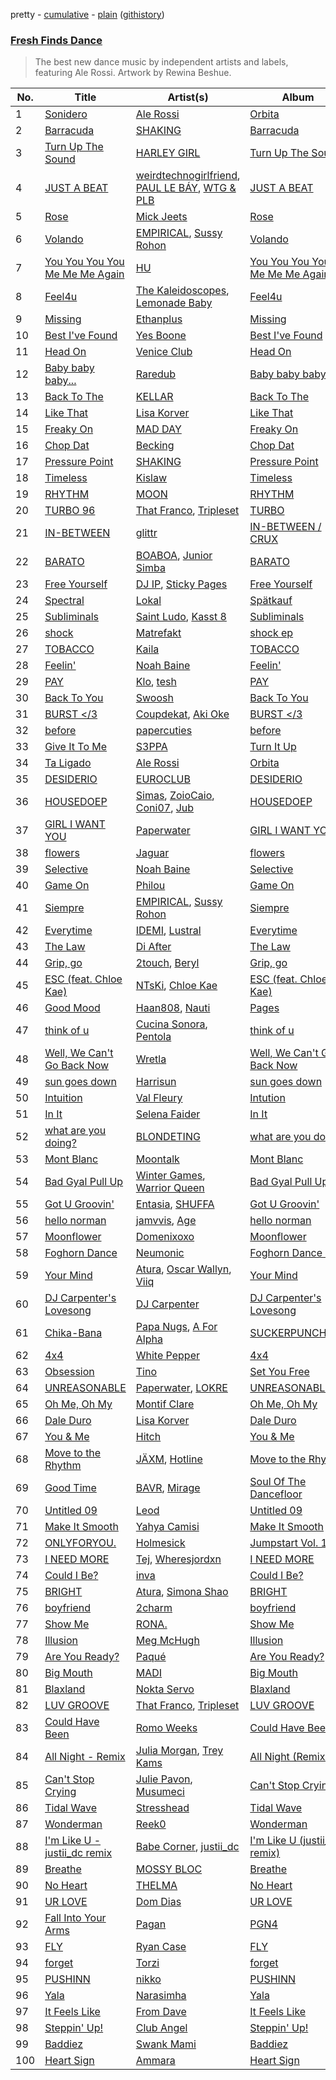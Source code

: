 pretty - [cumulative](/playlists/cumulative/Fresh%20Finds%20Dance.md) - [plain](/playlists/plain/37i9dQZF1DX6bBjHfdRnza) ([githistory](https://github.githistory.xyz/vitokorn/spotify-playlist-archive/blob/master/playlists/plain/37i9dQZF1DX6bBjHfdRnza))
### [Fresh Finds Dance](https://open.spotify.com/playlist/37i9dQZF1DX6bBjHfdRnza)

> The best new dance music by independent artists and labels, featuring Ale Rossi. Artwork by Rewina Beshue.

| No. | Title | Artist(s) | Album | Length |
|---|---|---|---|---|
| 1 | [Sonidero](https://open.spotify.com/track/6isTmPPYrPkNmeqKydQm5k) | [Ale Rossi](https://open.spotify.com/artist/6nmUky4CQGbC4CLsrKhovF) | [Orbita](https://open.spotify.com/album/5HnYvgThbYkmhWM2rA4tlV) | 2:30 |
| 2 | [Barracuda](https://open.spotify.com/track/1dl6VGTIkG6UYzhDaWJeZO) | [SHAKING](https://open.spotify.com/artist/5ymmrBnnRTW23bKo7Fpbx6) | [Barracuda](https://open.spotify.com/album/4SnfhPgOEYIScrqxAh0jkN) | 2:56 |
| 3 | [Turn Up The Sound](https://open.spotify.com/track/0eaatwR4Y32JUFtaYn4nba) | [HARLEY GIRL](https://open.spotify.com/artist/6ldTQRA9rON2kgBPGyhNao) | [Turn Up The Sound](https://open.spotify.com/album/0zsIFbmGa0sA1UTBr9dI3w) | 2:44 |
| 4 | [JUST A BEAT](https://open.spotify.com/track/0Ii2qImvnAB6eFNBHFIMk3) | [weirdtechnogirlfriend](https://open.spotify.com/artist/48rdFIAjyZud68hCEKoiWC), [PAUL LE BÁY](https://open.spotify.com/artist/158VfpLQK95rtUjwRsk8vn), [WTG & PLB](https://open.spotify.com/artist/6KtOZetajL2lUGSl60goQq) | [JUST A BEAT](https://open.spotify.com/album/3mfcOBJlCxcCiL1tnFAmkQ) | 3:43 |
| 5 | [Rose](https://open.spotify.com/track/5U3evjlTdh5UhB18VLESSh) | [Mick Jeets](https://open.spotify.com/artist/2ZHMwBPDOiyjeVrAuI1U5p) | [Rose](https://open.spotify.com/album/2FWgRcrVaVCd712hOnuKsv) | 4:51 |
| 6 | [Volando](https://open.spotify.com/track/4hvqWEaRbKVyr13kTO6Mcs) | [EMPIRICAL](https://open.spotify.com/artist/6Fwz6qIroABMAYlvwsltUY), [Sussy Rohon](https://open.spotify.com/artist/0ot2zaeLu90z1Dn0bbKQnd) | [Volando](https://open.spotify.com/album/7tcGzQdMzyFjQ0KkXwIMbH) | 4:01 |
| 7 | [You You You You Me Me Me Again](https://open.spotify.com/track/5DPzUocpYWubJ74I4HjWyM) | [HU](https://open.spotify.com/artist/1XZA7vX3UDejpAFJtywlL6) | [You You You You Me Me Me Again](https://open.spotify.com/album/4jfCtHA2EaSAgcdLXydygi) | 3:16 |
| 8 | [Feel4u](https://open.spotify.com/track/7CPXCZEIvvcIwt7OLwpcjz) | [The Kaleidoscopes](https://open.spotify.com/artist/2xVXoULP2FJCUTRPEnejmk), [Lemonade Baby](https://open.spotify.com/artist/2TZlhPzWNmXh6nWTQHnoxs) | [Feel4u](https://open.spotify.com/album/4N9aYSCpWhiKogd0hWv2Xq) | 2:47 |
| 9 | [Missing](https://open.spotify.com/track/5H2Y0X0FN3vMt4lRvdi5dJ) | [Ethanplus](https://open.spotify.com/artist/6BjkYyzfLLbbHn8SBpjh6s) | [Missing](https://open.spotify.com/album/63z2McWDqC8jLc2vFNZIBW) | 1:48 |
| 10 | [Best I've Found](https://open.spotify.com/track/0aTBWw56m2qpmy0WdEdjZq) | [Yes Boone](https://open.spotify.com/artist/38AjHGnP1jV6bCn2fnx4F5) | [Best I've Found](https://open.spotify.com/album/0ahn66Llwp3h9JVXoNaT9k) | 2:51 |
| 11 | [Head On](https://open.spotify.com/track/1Y5XpDpYVum5gX4ckpYRCd) | [Venice Club](https://open.spotify.com/artist/5nn6vlKul0h0t1ESe524Vx) | [Head On](https://open.spotify.com/album/2RB1rni1Y5GFApaW3sscIS) | 3:08 |
| 12 | [Baby baby baby...](https://open.spotify.com/track/0ZdDDHqDTczFHvU1A8XcdV) | [Raredub](https://open.spotify.com/artist/17BZfnnf7hRvdjYYwPu4x4) | [Baby baby baby...](https://open.spotify.com/album/5quBlhCu4G08uD92r62CId) | 4:19 |
| 13 | [Back To The](https://open.spotify.com/track/4gyABb1xA4dMRcTKxnAclX) | [KELLAR](https://open.spotify.com/artist/0XpEz6rMdny9FKQ7rqxbDz) | [Back To The](https://open.spotify.com/album/0rg1yNcnFkU413om1g7JWf) | 3:46 |
| 14 | [Like That](https://open.spotify.com/track/47xCPCjkwrQwHbCRCH7vJ2) | [Lisa Korver](https://open.spotify.com/artist/3erkoMXFF8JTY5PvwolFUH) | [Like That](https://open.spotify.com/album/4RlgVtya4UhnmGTHXK9Iz9) | 2:57 |
| 15 | [Freaky On](https://open.spotify.com/track/59RtdKvLJOMpruABUpUPUt) | [MAD DAY](https://open.spotify.com/artist/7JG77CHphAY01w2lKrvrTM) | [Freaky On](https://open.spotify.com/album/4FN2hGT5H0uwbCswHiZ4T4) | 2:38 |
| 16 | [Chop Dat](https://open.spotify.com/track/71UHQXakPcIRxsUz6rUbu2) | [Becking](https://open.spotify.com/artist/70M2AZExSkmV2udJPl3RcU) | [Chop Dat](https://open.spotify.com/album/7IR2oXrhYxkT8JKHuuafhY) | 3:39 |
| 17 | [Pressure Point](https://open.spotify.com/track/5XO4FrXgYsNF3FCLguAB6C) | [SHAKING](https://open.spotify.com/artist/5ymmrBnnRTW23bKo7Fpbx6) | [Pressure Point](https://open.spotify.com/album/6BRVXl68iVLOQWHRhTs5ar) | 3:35 |
| 18 | [Timeless](https://open.spotify.com/track/26oeUzITZWkDBFEwHyLAtx) | [Kislaw](https://open.spotify.com/artist/3TyDnNCINpwLxJiRbT6uuh) | [Timeless](https://open.spotify.com/album/3Bee6iyio3FUHeFSl063ba) | 2:17 |
| 19 | [RHYTHM](https://open.spotify.com/track/3ADmWwDoKMtoVc382iCOQS) | [MOON](https://open.spotify.com/artist/4sKb7lHVHjkc5VbDihyHRp) | [RHYTHM](https://open.spotify.com/album/6q3gXFo6vz9kNOzA4vLEYt) | 3:43 |
| 20 | [TURBO 96](https://open.spotify.com/track/5BDg2R2J5FRc6nb21cPq0s) | [That Franco](https://open.spotify.com/artist/7g1wGpkV1xFxx6APTrp7bv), [Tripleset](https://open.spotify.com/artist/6nKHLNZu1sk9nuRvGe6TMC) | [TURBO](https://open.spotify.com/album/7tmBjNJVsWvunUe3ZWgw88) | 2:59 |
| 21 | [IN-BETWEEN](https://open.spotify.com/track/6uWeVvW11OizjkmqyyhO5K) | [glittr](https://open.spotify.com/artist/2a5e4bQS4bNov080O3zTFJ) | [IN-BETWEEN / CRUX](https://open.spotify.com/album/3cECphjE3eqfuOZ4FfwQka) | 3:51 |
| 22 | [BARATO](https://open.spotify.com/track/3iy4yl1YHHRlgZJbIKTnn0) | [BOABOA](https://open.spotify.com/artist/4mKUe5fXczBct2trum2q1o), [Junior Simba](https://open.spotify.com/artist/0Tr6RBtxQ5DzImZISTfSKn) | [BARATO](https://open.spotify.com/album/3k2jX8she6s2NzgpAKWMpT) | 2:29 |
| 23 | [Free Yourself](https://open.spotify.com/track/38tYYlgY6fD6HxgnuzdHbi) | [DJ IP](https://open.spotify.com/artist/7fv38XqMnjKou11W8jG4aK), [Sticky Pages](https://open.spotify.com/artist/6a7mnPPLyHvBAoKEsb7C0O) | [Free Yourself](https://open.spotify.com/album/2oQsVMOIotQEdm5fhdruUj) | 3:12 |
| 24 | [Spectral](https://open.spotify.com/track/0aK1S8wLCbUhW5BEGjiegg) | [Lokal](https://open.spotify.com/artist/6xA7gLda7ySE6nczMcHw3C) | [Spätkauf](https://open.spotify.com/album/1ROtnR2ZOvisi4NgbwxUWH) | 3:01 |
| 25 | [Subliminals](https://open.spotify.com/track/2gyn0L8It5sc7Tw8eQlkFY) | [Saint Ludo](https://open.spotify.com/artist/3UBYL8t0DhD4uhJxF0FtGT), [Kasst 8](https://open.spotify.com/artist/1K0CrrXj2Zogdgsyc5GfLs) | [Subliminals](https://open.spotify.com/album/4h0UdEwMBtj7UmGE2RvLdX) | 2:34 |
| 26 | [shock](https://open.spotify.com/track/5UbdWP5ehVyJsAxLFrKOSi) | [Matrefakt](https://open.spotify.com/artist/6RkLsuBe0imAJH9uZrWgNI) | [shock ep](https://open.spotify.com/album/7bxENLl4AI8mhwuoDzbJI6) | 2:57 |
| 27 | [TOBACCO](https://open.spotify.com/track/5EUZcqPz4xapOoki4CoY4m) | [Kaila](https://open.spotify.com/artist/6DlHoO5AWaPN0sLDws9Fyo) | [TOBACCO](https://open.spotify.com/album/3DrWVv11amwwFG7VzSB6RI) | 3:25 |
| 28 | [Feelin'](https://open.spotify.com/track/6SCWMfaBpUTinM56P7wdLT) | [Noah Baine](https://open.spotify.com/artist/6b31ELclyhNhTZH2plrLYI) | [Feelin'](https://open.spotify.com/album/3j0QWF9ToxSDdBCH03Avgn) | 2:21 |
| 29 | [PAY](https://open.spotify.com/track/1q1k7Tyc3JfWhoeeTjJ6BB) | [Klo](https://open.spotify.com/artist/2QlABGwVVmqOu8SHMyyZMq), [tesh](https://open.spotify.com/artist/4bnUfGrlUSrYBRajJnAhDX) | [PAY](https://open.spotify.com/album/5FYHPnJriNF6CrK1sYh9i4) | 3:01 |
| 30 | [Back To You](https://open.spotify.com/track/2n73M8x5gTt51ZLWQ099GO) | [Swoosh](https://open.spotify.com/artist/2WCrtPixyggICoueTKsjjG) | [Back To You](https://open.spotify.com/album/1x33VlJuKSEfmkn954gzhV) | 2:56 |
| 31 | [BURST </3](https://open.spotify.com/track/6VKMHiuHSIoedYuBFtnqzV) | [Coupdekat](https://open.spotify.com/artist/7dkxCFHMMu1kwCdmCA15i0), [Aki Oke](https://open.spotify.com/artist/7d76hQbV3M2NOwec3e16bv) | [BURST </3](https://open.spotify.com/album/0THepoNq0zrYZA2OIbVjv7) | 2:47 |
| 32 | [before](https://open.spotify.com/track/5PWXoVB4suoOK2Wuk44QEi) | [papercuties](https://open.spotify.com/artist/4cG8aNjgpnv8JmXBNnRdhW) | [before](https://open.spotify.com/album/5tPErjxosa0FQwzMWFfC1C) | 3:25 |
| 33 | [Give It To Me](https://open.spotify.com/track/06SfMJI23CotYBB3d8R4Sa) | [S3PPA](https://open.spotify.com/artist/0sIB3PokRCqqllNuzZ38NO) | [Turn It Up](https://open.spotify.com/album/2e7Noh88nC8wcAENuEwJGH) | 6:13 |
| 34 | [Ta Ligado](https://open.spotify.com/track/0Df6ecmGShZcwkukAHIAbe) | [Ale Rossi](https://open.spotify.com/artist/6nmUky4CQGbC4CLsrKhovF) | [Orbita](https://open.spotify.com/album/5HnYvgThbYkmhWM2rA4tlV) | 2:04 |
| 35 | [DESIDERIO](https://open.spotify.com/track/5HCOROrwg6GYBhDG4BcKpO) | [EUROCLUB](https://open.spotify.com/artist/0O4Hy2bjefsM76Enm55XkR) | [DESIDERIO](https://open.spotify.com/album/5SybuNi2Sqdmu4fj7i3C6S) | 3:11 |
| 36 | [HOUSEDOEP](https://open.spotify.com/track/6KaJpDKjeKdsmTi0Ou9p4T) | [Simas](https://open.spotify.com/artist/6oSvQR9kDo5qO1BNGQ4PeS), [ZoioCaio](https://open.spotify.com/artist/0KG8fmYtkAo5eIfrteO066), [Coni07](https://open.spotify.com/artist/4IpJx49LIfccInesIGn19s), [Jub](https://open.spotify.com/artist/7Fsrzvp6wVxQQ5yCUuFFJT) | [HOUSEDOEP](https://open.spotify.com/album/2pv5tTv8AzKKL4FKstkeE7) | 3:17 |
| 37 | [GIRL I WANT YOU](https://open.spotify.com/track/5ocaIFjQEcuZni3guyHoHl) | [Paperwater](https://open.spotify.com/artist/4enJurkJhWYJxokouQ02ky) | [GIRL I WANT YOU](https://open.spotify.com/album/7i4Kb4tSmsvXWTM399KKct) | 3:31 |
| 38 | [flowers](https://open.spotify.com/track/0hzGVIvqQw6BwjORJzxF4U) | [Jaguar](https://open.spotify.com/artist/00Yp7ztleUYQsQ3wtcEf5X) | [flowers](https://open.spotify.com/album/1ODyATZy7gpfEO6zUJ2cr5) | 3:37 |
| 39 | [Selective](https://open.spotify.com/track/5gjvHPLmOC2JMtSpountpV) | [Noah Baine](https://open.spotify.com/artist/6b31ELclyhNhTZH2plrLYI) | [Selective](https://open.spotify.com/album/4RiqKfbxSn56Ra4n84rcT3) | 2:52 |
| 40 | [Game On](https://open.spotify.com/track/0gVwlH3YS479uWeVjyyAPX) | [Philou](https://open.spotify.com/artist/5y8cGytbXiCh4DiUk3e3Td) | [Game On](https://open.spotify.com/album/6XCMnoyoP2PIvv5xc6v4Wy) | 3:23 |
| 41 | [Siempre](https://open.spotify.com/track/2C5sSr1swnH7cAfDouyMsY) | [EMPIRICAL](https://open.spotify.com/artist/6Fwz6qIroABMAYlvwsltUY), [Sussy Rohon](https://open.spotify.com/artist/0ot2zaeLu90z1Dn0bbKQnd) | [Siempre](https://open.spotify.com/album/3wa0JC6aO3yxgdajNvZQVe) | 3:25 |
| 42 | [Everytime](https://open.spotify.com/track/5uaHSOou5ernQBKhfVse1f) | [IDEMI](https://open.spotify.com/artist/09OK5GXLbMSjg8lOb4wRVT), [Lustral](https://open.spotify.com/artist/0dkFacPMrWkrQzjjhcMHb7) | [Everytime](https://open.spotify.com/album/3mSHcMzJwojPzTVubh9MuN) | 3:25 |
| 43 | [The Law](https://open.spotify.com/track/5VhwhoqktR59IBmUugU29U) | [Di After](https://open.spotify.com/artist/1HoIis0nxJ6mEsw2u3sCLL) | [The Law](https://open.spotify.com/album/2lx8gSRGKwsjS5KqOotZDy) | 6:03 |
| 44 | [Grip, go](https://open.spotify.com/track/4EA8a9XCQ9H29zmthqEkGD) | [2touch](https://open.spotify.com/artist/2RikPlsCIooWbVXeFikhcq), [Beryl](https://open.spotify.com/artist/6BSlVdBcQTPh8txkqgad0n) | [Grip, go](https://open.spotify.com/album/4W3fNFVgxfmWo35zrlc3rD) | 2:31 |
| 45 | [ESC (feat. Chloe Kae)](https://open.spotify.com/track/1rz1A27Zkto9ko6IoFBHLl) | [NTsKi](https://open.spotify.com/artist/3eLVeLajDwJ1eFA1MTuiD9), [Chloe Kae](https://open.spotify.com/artist/0bXv4FgcOUyK12k0hgxRkK) | [ESC (feat. Chloe Kae)](https://open.spotify.com/album/1fQXou210mB8FLvWhxFfgF) | 3:05 |
| 46 | [Good Mood](https://open.spotify.com/track/0kJDUEsUoy6QQxCcPhFHSH) | [Haan808](https://open.spotify.com/artist/2U2nFrNjt12PcCll8cuAzj), [Nauti](https://open.spotify.com/artist/092KdpZjWD8zs3asgQSwqQ) | [Pages](https://open.spotify.com/album/7e2nvVCOcPQLrGAWNxA38i) | 2:03 |
| 47 | [think of u](https://open.spotify.com/track/17OMPDF9H2XINaE0VCOgRv) | [Cucina Sonora](https://open.spotify.com/artist/0t4vNX1iyHzmASWTnsYzES), [Pentola](https://open.spotify.com/artist/3K4rEZFW6Y93pEXaOtlSJM) | [think of u](https://open.spotify.com/album/7pW8TU3ndfj72rejZDjbpB) | 3:58 |
| 48 | [Well, We Can't Go Back Now](https://open.spotify.com/track/3TKelAeks16VAqc9CIoUBk) | [Wretla](https://open.spotify.com/artist/4splnNqhQXs88TtHWR0fbw) | [Well, We Can't Go Back Now](https://open.spotify.com/album/22F1qfwQ9zCsXv1cNJZwNG) | 6:57 |
| 49 | [sun goes down](https://open.spotify.com/track/76iteZu1B7W4lEJ0sbnnvg) | [Harrisun](https://open.spotify.com/artist/7Fs3Yj5hp3rvtj9JSXYiSa) | [sun goes down](https://open.spotify.com/album/3AUNAc5h3Zbq8bYkodNCXg) | 4:03 |
| 50 | [Intuition](https://open.spotify.com/track/47mWy4dALNqURPpO5qHpwZ) | [Val Fleury](https://open.spotify.com/artist/2Ql2PvnHtaP4FL8nI13mSv) | [Intution](https://open.spotify.com/album/7cOuh3Ld2qjkt4BZPHPgcA) | 4:13 |
| 51 | [In It](https://open.spotify.com/track/6doi1FwFmq4eroLXAM4TyO) | [Selena Faider](https://open.spotify.com/artist/7ewdymCL6FW9BNPFXFuNgd) | [In It](https://open.spotify.com/album/0tywyauEJceUMimBQfTe7w) | 3:10 |
| 52 | [what are you doing?](https://open.spotify.com/track/5Wj0NlnV4IOWmACK99Inei) | [BLONDETING](https://open.spotify.com/artist/5tOtqDwpHljDsBGKASlPk2) | [what are you doing?](https://open.spotify.com/album/2ZhKAK6ofnvfpNa78PSqG6) | 2:45 |
| 53 | [Mont Blanc](https://open.spotify.com/track/1jG2w4SGRqzC4wQKlN3D7q) | [Moontalk](https://open.spotify.com/artist/4UFhlgDCipgC1LdbaJgIgN) | [Mont Blanc](https://open.spotify.com/album/5vxKpurDpHTvadVYHBS6J8) | 4:35 |
| 54 | [Bad Gyal Pull Up](https://open.spotify.com/track/03rm5p66bstB5bbxBLyb66) | [Winter Games](https://open.spotify.com/artist/5u2M5ChnbQM5tLU09YaGj0), [Warrior Queen](https://open.spotify.com/artist/6MGlEnPgJhFkC8P8DdKtsT) | [Bad Gyal Pull Up](https://open.spotify.com/album/0Kj7oC8F56duHVR8bYmpWK) | 2:48 |
| 55 | [Got U Groovin'](https://open.spotify.com/track/2RTUV2sGoRUpW5PFCJp6k8) | [Entasia](https://open.spotify.com/artist/4hhSH03TjHXI2OcnRzBDll), [SHUFFA](https://open.spotify.com/artist/3tosID3SunySdhOUdzmO8E) | [Got U Groovin'](https://open.spotify.com/album/4p9zLeBp6cmfVKNmeunjpG) | 5:04 |
| 56 | [hello norman](https://open.spotify.com/track/5pjO1Exg0Mqh97WbU4AuFU) | [jamvvis](https://open.spotify.com/artist/52FnK9izQFuAZi3qURGbqF), [Age](https://open.spotify.com/artist/6Vqq4Ip81Jbc5mVDWFMIZ8) | [hello norman](https://open.spotify.com/album/2jzWpAKCC0ResBzNRkdkvp) | 3:25 |
| 57 | [Moonflower](https://open.spotify.com/track/2Xb4UPdVTFBVKh2jVf9nBs) | [Domenixoxo](https://open.spotify.com/artist/6UXPscFV0GdrRtVzOjXmBk) | [Moonflower](https://open.spotify.com/album/7nhWmGUUIMDyX6ykQBebiM) | 3:39 |
| 58 | [Foghorn Dance](https://open.spotify.com/track/5BOAsW3gREQNn9KQFLxziL) | [Neumonic](https://open.spotify.com/artist/2vmS0sFSxIZccEf510Xb52) | [Foghorn Dance EP](https://open.spotify.com/album/3g1mOQ1vSHjudyy9HKmwof) | 3:21 |
| 59 | [Your Mind](https://open.spotify.com/track/2crEwjCQ4DMwvKEjIDslkj) | [Atura](https://open.spotify.com/artist/5nn0cIrXfm1pZ7jKFFexei), [Oscar Wallyn](https://open.spotify.com/artist/7J0KMSIGpJYscqTGc6L1oN), [Viiq](https://open.spotify.com/artist/4hHvJgsm5erOOP97SBJ8uQ) | [Your Mind](https://open.spotify.com/album/2n8p61Ro0BVU2wCOTAhg6D) | 3:02 |
| 60 | [DJ Carpenter's Lovesong](https://open.spotify.com/track/7a78wGtjGBzcQJ49hKPn5E) | [DJ Carpenter](https://open.spotify.com/artist/3HT9KuqyBAFyWgw4xMLPUi) | [DJ Carpenter's Lovesong](https://open.spotify.com/album/14x8YWiS5PFCtitIVLih1V) | 3:01 |
| 61 | [Chika-Bana](https://open.spotify.com/track/1sv37d2ShkD7RaLlAC73VB) | [Papa Nugs](https://open.spotify.com/artist/03ByonbL0ZBHM7vZ8WxbFP), [A For Alpha](https://open.spotify.com/artist/5BwxKBVu2V7EimSiegDjBx) | [SUCKERPUNCH004](https://open.spotify.com/album/4cfxbY1pBBWNDkdUhpbaG2) | 5:42 |
| 62 | [4x4](https://open.spotify.com/track/5U9ja4wixV4ba7PIWaRqeu) | [White Pepper](https://open.spotify.com/artist/5xI6IJZ7JY3kbapLmwUR1O) | [4x4](https://open.spotify.com/album/4gA6nwPTt9kkPPugPCntEs) | 3:22 |
| 63 | [Obsession](https://open.spotify.com/track/3SbxANZcLpkPSAm3PlTCig) | [Tino](https://open.spotify.com/artist/62yKrJJJxlMnRpn6cqcrQ3) | [Set You Free](https://open.spotify.com/album/7x7GOENq5FnOEi3dV3ljDT) | 5:39 |
| 64 | [UNREASONABLE](https://open.spotify.com/track/1Uafw9ZUeIQeXxxyC1d86p) | [Paperwater](https://open.spotify.com/artist/4enJurkJhWYJxokouQ02ky), [LOKRE](https://open.spotify.com/artist/5GZK6iJt7jRO73C3zH5sho) | [UNREASONABLE](https://open.spotify.com/album/7Gw6DkvRDhW1o25cMHxXyc) | 2:26 |
| 65 | [Oh Me, Oh My](https://open.spotify.com/track/5hvplwFZfcQ20IIPynk7Ms) | [Montif Clare](https://open.spotify.com/artist/2TyHfxBEk4Qb82XYZD4lHd) | [Oh Me, Oh My](https://open.spotify.com/album/3wmYfxvHJYb8FosKSL4Vkq) | 4:49 |
| 66 | [Dale Duro](https://open.spotify.com/track/7LnEMKpabO0Ju8PEUD4vNu) | [Lisa Korver](https://open.spotify.com/artist/3erkoMXFF8JTY5PvwolFUH) | [Dale Duro](https://open.spotify.com/album/7L5xGuL7Qd65NL8kCXqifB) | 2:47 |
| 67 | [You & Me](https://open.spotify.com/track/44U8coblvssDK0S4u3ExWD) | [Hitch](https://open.spotify.com/artist/0EqZqTzwUy9Sgm7yFIllLo) | [You & Me](https://open.spotify.com/album/5Uq20eQXYt6RktqeeBpl9U) | 3:39 |
| 68 | [Move to the Rhythm](https://open.spotify.com/track/57zh4F0JICjUlJ4cNZFtiZ) | [JÄXM](https://open.spotify.com/artist/5tpzvfeODPvodc7W9VHAld), [Hotline](https://open.spotify.com/artist/00OrozdSzquB7OcrbAb1bX) | [Move to the Rhythm](https://open.spotify.com/album/3u4GJmmIJseQF85vFAQIgW) | 5:17 |
| 69 | [Good Time](https://open.spotify.com/track/1luD5JSJyGUCAUDSgiYCeD) | [BAVR](https://open.spotify.com/artist/2GKky4NWDiyQGNfg0AWV0m), [Mirage](https://open.spotify.com/artist/1t7EIjSsW1qmSwU3d10Aiy) | [Soul Of The Dancefloor](https://open.spotify.com/album/5qYZVGIYgfowGmLKkKeCaB) | 3:36 |
| 70 | [Untitled 09](https://open.spotify.com/track/0O14Ra2GkM79GbdinI1oM8) | [Leod](https://open.spotify.com/artist/60s9PC0pLdn1j1fz6PjUT1) | [Untitled 09](https://open.spotify.com/album/6aF7al4Fb7Ev1FVTNkogQN) | 4:44 |
| 71 | [Make It Smooth](https://open.spotify.com/track/4w4ygS1EdfMaGlrOA5V9oe) | [Yahya Camisi](https://open.spotify.com/artist/3JLcEVfbsIugGk2rbgZX5e) | [Make It Smooth](https://open.spotify.com/album/3PoVaZGdrIIo39i7EQF36Q) | 2:42 |
| 72 | [ONLYFORYOU.](https://open.spotify.com/track/1kRN7taOaUs5iCEux1ISHp) | [Holmesick](https://open.spotify.com/artist/4En4BomBCqFZvogPLcyT7v) | [Jumpstart Vol. 1](https://open.spotify.com/album/6NUY3XaJ5mxPeo4oAAATmk) | 3:08 |
| 73 | [I NEED MORE](https://open.spotify.com/track/6WL5DPX3pQiUR9TDZ0q04n) | [Tej](https://open.spotify.com/artist/23wNcGsGxFCpKLs1KoLiHL), [Wheresjordxn](https://open.spotify.com/artist/2r4XZfb03IEdnTHkSxVGoA) | [I NEED MORE](https://open.spotify.com/album/2DzIMiQb5L59X7SWWgYB4U) | 2:11 |
| 74 | [Could I Be?](https://open.spotify.com/track/0irMYMMCmDx01xtqNs06Fa) | [inva](https://open.spotify.com/artist/5l4SP33aCi22EjaKx2YWRN) | [Could I Be?](https://open.spotify.com/album/6o51jDtWsIF8FkkyDJqn1l) | 3:42 |
| 75 | [BRIGHT](https://open.spotify.com/track/2OS5TP13pmupiTtVzOgsD0) | [Atura](https://open.spotify.com/artist/5nn0cIrXfm1pZ7jKFFexei), [Simona Shao](https://open.spotify.com/artist/4iF8VQ9Avxe5RM3A4ddlvF) | [BRIGHT](https://open.spotify.com/album/5lFtP8xrqkckHAy92k7b2P) | 3:49 |
| 76 | [boyfriend](https://open.spotify.com/track/292KoLS4yud1QuOPNo5pWk) | [2charm](https://open.spotify.com/artist/7HKUxdZeGZQHLE7vFG4Syr) | [boyfriend](https://open.spotify.com/album/3a6KERMEr8uU8C4N70cUtz) | 3:21 |
| 77 | [Show Me](https://open.spotify.com/track/14QI0atMd0f838SfCyQhMI) | [RONA.](https://open.spotify.com/artist/5RCdebItgr1WsBoXoGgPb6) | [Show Me](https://open.spotify.com/album/3eXGF9LOT5s3YFUobcwDPB) | 4:18 |
| 78 | [Illusion](https://open.spotify.com/track/7JzF8e5ZPeRwmI5CyzX5Ek) | [Meg McHugh](https://open.spotify.com/artist/3IrrhCEglQLNuayeXNP6MV) | [Illusion](https://open.spotify.com/album/6yhpajyDYFRPXK6QF5u1D8) | 2:54 |
| 79 | [Are You Ready?](https://open.spotify.com/track/66QP8kFLqTfo5H9Yxj2Xe4) | [Paqué](https://open.spotify.com/artist/55q6RLf1bNVnBKE9qC1MC3) | [Are You Ready?](https://open.spotify.com/album/252uqpNPPjBpvsHMoRa4BR) | 6:05 |
| 80 | [Big Mouth](https://open.spotify.com/track/78k9qKc7z34nuPGesONAJ4) | [MADI](https://open.spotify.com/artist/6X80kEoRJvuJrrKQCuyL1T) | [Big Mouth](https://open.spotify.com/album/5NxOjr8MukjRCJWZe4FCvn) | 4:19 |
| 81 | [Blaxland](https://open.spotify.com/track/5GQLlMBESzHRecWYhb0Feu) | [Nokta Servo](https://open.spotify.com/artist/1zWDkHiV3HltFihfSClOVq) | [Blaxland](https://open.spotify.com/album/44CBkP3LESOkeMDnPiZmdx) | 3:15 |
| 82 | [LUV GROOVE](https://open.spotify.com/track/1FBg8DTCMwfz8V5BKqp9if) | [That Franco](https://open.spotify.com/artist/7g1wGpkV1xFxx6APTrp7bv), [Tripleset](https://open.spotify.com/artist/6nKHLNZu1sk9nuRvGe6TMC) | [LUV GROOVE](https://open.spotify.com/album/3GWRpOLx73kEeN6hM5MDye) | 3:14 |
| 83 | [Could Have Been](https://open.spotify.com/track/1NqD9b8qU23B7bm4TPH3iB) | [Romo Weeks](https://open.spotify.com/artist/0Rld4y2tQzdYhGai8PfKwU) | [Could Have Been](https://open.spotify.com/album/33P8egUewQXaXe9Ft4cKEC) | 4:38 |
| 84 | [All Night - Remix](https://open.spotify.com/track/6EHSLcPzBUdais1Yj3Kn0Y) | [Julia Morgan](https://open.spotify.com/artist/6VdlEyt0raZW4H9B37T9cf), [Trey Kams](https://open.spotify.com/artist/07yU8A73IxTgNowXLh6gHf) | [All Night (Remix)](https://open.spotify.com/album/7uHw9HMYrbWZgmR2j4smWm) | 2:52 |
| 85 | [Can't Stop Crying](https://open.spotify.com/track/3Ca5vh3jnaj2Ll4pwhBrUV) | [Julie Pavon](https://open.spotify.com/artist/3hFqGO0iOFkOfVWR0ydcHs), [Musumeci](https://open.spotify.com/artist/5AezOTggHnFTiQ5AiowFBf) | [Can't Stop Crying](https://open.spotify.com/album/5Z61Zr6ATD5ahml5t5GBpV) | 2:53 |
| 86 | [Tidal Wave](https://open.spotify.com/track/2wZhZYuCFpoSElWEQq3Tt5) | [Stresshead](https://open.spotify.com/artist/1ilfLz2z62VTtvKJmxYPzs) | [Tidal Wave](https://open.spotify.com/album/0zZz8NNJM9Uwmufm8suDSu) | 3:48 |
| 87 | [Wonderman](https://open.spotify.com/track/5ZpnADPNlG0FLBiIP2sr5a) | [Reek0](https://open.spotify.com/artist/28gviylYNuXOlKWXYQ87uD) | [Wonderman](https://open.spotify.com/album/2kEdmVE6lgTcG9EatJtZZc) | 4:38 |
| 88 | [I'm Like U - justii_dc remix](https://open.spotify.com/track/0kFFFQwfjz9Fktc0AGrQRK) | [Babe Corner](https://open.spotify.com/artist/2hfrncUgbWnDG7FE6GjXYZ), [justii_dc](https://open.spotify.com/artist/5BY8CfDGBPPZsfDHUMIW2i) | [I'm Like U (justii_dc remix)](https://open.spotify.com/album/4cncNMdPS0Ltr9pKv1Zx0z) | 2:25 |
| 89 | [Breathe](https://open.spotify.com/track/3ygA82nkgSpNy3pHaWwhmV) | [MOSSY BLOC](https://open.spotify.com/artist/7N0YDQLh41cKZNyn2WTugb) | [Breathe](https://open.spotify.com/album/6B4uCGY7mwQLQXEqhI83hg) | 3:57 |
| 90 | [No Heart](https://open.spotify.com/track/2PT2YgnWt40cdlVWHINqiu) | [THELMA](https://open.spotify.com/artist/6FmmPwPeUC5mYKHF6mkulm) | [No Heart](https://open.spotify.com/album/4LmR3GgkzZllnYMP4pkYki) | 4:52 |
| 91 | [UR LOVE](https://open.spotify.com/track/5IotzoIp1hy1JBB0yVfr7y) | [Dom Dias](https://open.spotify.com/artist/68ptFxNNKKJOxy7Y8x5K0B) | [UR LOVE](https://open.spotify.com/album/6Y7VRCwdkewEjJsqlmVEZC) | 2:37 |
| 92 | [Fall Into Your Arms](https://open.spotify.com/track/2hVc4Zv81vBlgKla2g2BjS) | [Pagan](https://open.spotify.com/artist/64DMGOuRN75gf19FY7eVme) | [PGN4](https://open.spotify.com/album/6wcyh6uq4wnqBvmC8Kql0H) | 4:34 |
| 93 | [FLY](https://open.spotify.com/track/0DQh8npg00qJ4Rm5f7w2U9) | [Ryan Case](https://open.spotify.com/artist/2MCUmcEXeY80S0aSucQsXn) | [FLY](https://open.spotify.com/album/1Zrrf1LNbr6i2e3VqVZ4Sx) | 2:58 |
| 94 | [forget](https://open.spotify.com/track/0Rn9pkfhWmwtgvCvI3HChj) | [Torzi](https://open.spotify.com/artist/2rsu13VNGzmC5llLQrpp0c) | [forget](https://open.spotify.com/album/20Z93Bm69nZvJMy5rxcLym) | 2:40 |
| 95 | [PUSHINN](https://open.spotify.com/track/3afe2BTqwgrwrLoOatjxFi) | [nikko](https://open.spotify.com/artist/5fEybpxnFCsR5r5UeyEFiq) | [PUSHINN](https://open.spotify.com/album/2umT6tMDBC2DDbjCEckF3v) | 2:19 |
| 96 | [Yala](https://open.spotify.com/track/0xwHhaA6gHv3MPpqkSrebK) | [Narasimha](https://open.spotify.com/artist/2wzbr5OelMdawn7HrZRefV) | [Yala](https://open.spotify.com/album/64y98zrDVtesWibDJAndXD) | 4:25 |
| 97 | [It Feels Like](https://open.spotify.com/track/6F2sn9kcsw8z8mgmJrVOyK) | [From Dave](https://open.spotify.com/artist/0mZidOoBt44GjnhNMUr9F6) | [It Feels Like](https://open.spotify.com/album/14aXbZsvboHzeuDcRJwMjp) | 2:56 |
| 98 | [Steppin' Up!](https://open.spotify.com/track/5WJr34KLTzdcbFjvA6HF7Q) | [Club Angel](https://open.spotify.com/artist/1reJK6xw6Lu0r1PMoTUTDj) | [Steppin' Up!](https://open.spotify.com/album/7eLbayD38UMImYyleP0YbF) | 3:19 |
| 99 | [Baddiez](https://open.spotify.com/track/7N1WN9SQPgIKsFcQN50I6k) | [Swank Mami](https://open.spotify.com/artist/70k5dAiZtWY7JVknCMSaqr) | [Baddiez](https://open.spotify.com/album/1YIpdqjHZCX4MVZGH9AXdu) | 2:43 |
| 100 | [Heart Sign](https://open.spotify.com/track/1Qd0XxITbWBYj5rOxdRBR7) | [Ammara](https://open.spotify.com/artist/7GqNimUoiYFht4cYL0cT0I) | [Heart Sign](https://open.spotify.com/album/0hdD2IrVbfDzOh57yj37Vd) | 2:12 |